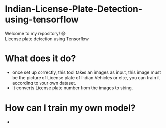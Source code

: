 # Indian-License-Plate-Detection-using-tensorflow
Welcome to my repository! :smile: <br/>
License plate detection using Tensorflow
# What does it do?
* once set up correctly, this tool takes an images as input, this image must be the picture of License plate of Indian Vehicles or else, you can train it according to your own dataset.
* It converts License plate number from the images to string.
# How can I train my own model?
* 
